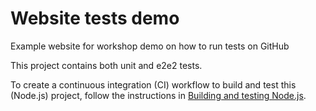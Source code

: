 # Website tests demo

Example website for workshop demo on how to run tests on GitHub

This project contains both unit and e2e2 tests.

To create a continuous integration (CI) workflow to build and test this (Node.js) project, follow the instructions in [Building and testing Node.js](https://docs.github.com/en/actions/use-cases-and-examples/building-and-testing/building-and-testing-nodejs).
